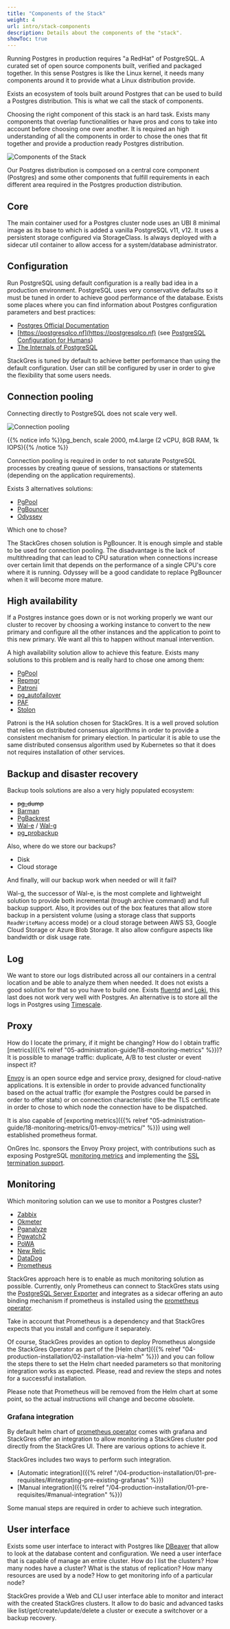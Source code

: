 ```yaml
---
title: "Components of the Stack"
weight: 4
url: intro/stack-components
description: Details about the components of the "stack".
showToc: true
---
```


Running Postgres in production requires "a RedHat" of PostgreSQL. A curated set of open source components built,
verified and packaged together. In this sense Postgres is like the Linux kernel, it needs many components around
it to provide what a Linux distribution provide.

Exists an ecosystem of tools built around Postgres that can be used to build a Postgres distribution. This is what
we call the stack of components.

Choosing the right component of this stack is an hard task. Exists many components that overlap functionalities or have
pros and cons to take into account before choosing one over another. It is required an high understanding of all the
components in order to chose the ones that fit together and provide a production ready Postgres distribution.

![Components of the Stack](stack.png "Components of the Stack")

Our Postgres distribution is composed on a central core component (Postgres) and some other components that fulfill
requirements in each different area required in the Postgres production distribution.

## Core

The main container used for a Postgres cluster node uses an UBI 8 minimal image as its base to which is added a
vanilla PostgreSQL v11, v12. It uses a persistent storage configured via StorageClass. Is always deployed with a
sidecar util container to allow access for a system/database administrator.

## Configuration

Run PostgreSQL using default configuration is a really bad idea in a production environment. PostgreSQL uses very
conservative defaults so it must be tuned in order to achieve good performance of the database. Exists some places
where you can find information about Postgres configuration parameters and best practices:

* [Postgres Official Documentation](https://www.postgresql.org/docs/)
* [https://postgresqlco.nf](https://postgresqlco.nf) (see [PostgreSQL Configuration for Humans](https://speakerdeck.com/ongres/postgresql-configuration-for-humans))
* [The Internals of PostgreSQL](http://www.interdb.jp/pg/)

StackGres is tuned by default to achieve better performance than using the default configuration. User can still
be configured by user in order to give the flexibility that some users needs.

## Connection pooling

Connecting directly to PostgreSQL does not scale very well.

![Connection pooling](connection-pooling.png "Connection pooling")

{{% notice info %}}pg_bench, scale 2000, m4.large (2 vCPU, 8GB RAM, 1k IOPS){{% /notice %}}

Connection pooling is required in order to not saturate PostgreSQL processes by creating queue of sessions, transactions
or statements (depending on the application requirements).

Exists 3 alternatives solutions:

* [PgPool](https://www.pgpool.net)
* [PgBouncer](https://www.pgbouncer.org/)
* [Odyssey](https://github.com/yandex/odyssey)

Which one to chose?

The StackGres chosen solution is PgBouncer. It is enough simple and stable to be used for connection pooling.
The disadvantage is the lack of multithreading that can lead to CPU saturation when connections increase over certain limit
that depends on the performance of a single CPU's core where it is running. Odyssey will be a good candidate to replace
PgBouncer when it will become more mature.

## High availability

If a Postgres instance goes down or is not working properly we want our cluster to recover by choosing a working instance
to convert to the new primary and configure all the other instances and the application to point to this new primary. We want
all this to happen without manual intervention.

A high availability solution allow to achieve this feature. Exists many solutions to this problem and is really hard to chose
one among them:

* [PgPool](https://www.pgpool.net)
* [Repmgr](https://repmgr.org/)
* [Patroni](https://github.com/zalando/patroni)
* [pg_autofailover](https://github.com/citusdata/pg_auto_failover)
* [PAF](https://dalibo.github.io/PAF/)
* [Stolon](https://github.com/sorintlab/stolon)

Patroni is the HA solution chosen for StackGres. It is a well proved solution that relies on distributed consensus
algorithms in order to provide a consistent mechanism for primary election. In particular it is able to use the same
distributed consensus algorithm used by Kubernetes so that it does not requires installation of other services.

## Backup and disaster recovery

Backup tools solutions are also a very higly populated ecosystem:

* ~~pg_dump~~
* [Barman](https://www.pgbarman.org/)
* [PgBackrest](https://pgbackrest.org/)
* [Wal-e](https://github.com/wal-e/wal-e) / [Wal-g](https://github.com/wal-g/wal-g)
* [pg_probackup](https://github.com/postgrespro/pg_probackup)

Also, where do we store our backups?

* Disk
* Cloud storage

And finally, will our backup work when needed or will it fail?

Wal-g, the successor of Wal-e, is the most complete and lightweight solution to provide both incremental (trough archive
command) and full backup support. Also, it provides out of the box features that allow store backup in a persistent volume
(using a storage class that supports `ReadWriteMany` access mode) or a cloud storage between AWS S3, Google Cloud Storage
or Azure Blob Storage. It also allow configure aspects like bandwidth or disk usage rate.

## Log

We want to store our logs distributed across all our containers in a central location and be able to analyze them when
needed. It does not exists a good solution for that so you have to build one. Exists [fluentd](https://www.fluentd.org/)
and [Loki](https://grafana.com/oss/loki/), this last does not work very well with Postgres. An alternative is to store
all the logs in Postgres using [Timescale](https://github.com/timescale/timescaledb).

## Proxy

How do I locate the primary, if it might be changing? How do I obtain traffic [metrics]({{% relref "05-administration-guide/18-monitoring-metrics" %}})? It is possible to manage traffic:
duplicate, A/B to test cluster or event inspect it?

[Envoy](https://www.envoyproxy.io/) is an open source edge and service proxy, designed for cloud-native applications. It is
extensible in order to provide advanced functionality based on the actual traffic (for example the Postgres could be parsed
in order to offer stats) or on connection characteristic (like the TLS certificate in order to chose to which node the
connection have to be dispatched.

It is also capable of [exporting metrics]({{% relref "05-administration-guide/18-monitoring-metrics/01-envoy-metrics/" %}}) using well established prometheus format.

OnGres Inc. sponsors the Envoy Proxy project, with contributions such as exposing PostgreSQL [monitoring metrics](https://www.envoyproxy.io/docs/envoy/latest/configuration/listeners/network_filters/postgres_proxy_filter#statistics) and implementing the [SSL termination support](https://www.envoyproxy.io/docs/envoy/latest/api-v3/extensions/filters/network/postgres_proxy/v3alpha/postgres_proxy.proto#envoy-v3-api-field-extensions-filters-network-postgres-proxy-v3alpha-postgresproxy-terminate-ssl).

## Monitoring

Which monitoring solution can we use to monitor a Postgres cluster?

* [Zabbix](https://www.zabbix.com/)
* [Okmeter](https://okmeter.io/)
* [Pganalyze](https://pganalyze.com/)
* [Pgwatch2](https://github.com/cybertec-postgresql/pgwatch2)
* [PoWA](https://github.com/powa-team/powa)
* [New Relic](https://newrelic.com/)
* [DataDog](https://www.datadoghq.com/)
* [Prometheus](https://prometheus.io/)

StackGres approach here is to enable as much monitoring solution as possible. Currently, only Prometheus can connect
to StackGres stats using the [PostgreSQL Server Exporter](https://github.com/wrouesnel/postgres_exporter)
and integrates as a sidecar offering an auto binding mechanism if prometheus is installed using the [prometheus operator](https://github.com/prometheus-operator/prometheus-operator).

Take in account that Prometheus is a dependency and that StackGres expects that you install and configure it separately.

Of course, StackGres provides an option to deploy Prometheus alongside the StackGres Operator
as part of the [Helm chart]({{% relref "04-production-installation/02-installation-via-helm" %}})
and you can follow the steps there to set the Helm chart needed parameters so that monitoring integration works as expected.
Please, read and review the steps and notes for a successful installation.

Please note that Prometheus will be removed from the Helm chart at some point, so the actual instructions will change and become obsolete.

### Grafana integration

By default helm chart of [prometheus operator](https://github.com/coreos/prometheus-operator) comes
 with grafana and StackGres offer an integration to allow monitoring a StackGres cluster pod
 directly from the StackGres UI. There are various options to achieve it.

StackGres includes two ways to perform such integration.

- [Automatic integration]({{% relref "/04-production-installation/01-pre-requisites/#integrating-pre-existing-grafanas" %}})
- [Manual integration]({{% relref "/04-production-installation/01-pre-requisites/#manual-integration" %}})

Some manual steps are required in order to achieve such integration.

## User interface

Exists some user interface to interact with Postgres like [DBeaver](https://dbeaver.io/) that allow to look at the database content
and configuration. We need a user interface that is capable of manage an entire cluster. How do I list the clusters?
How many nodes have a cluster? What is the status of replication? How many resources are used by a node? How to get
monitoring info of a particular node?

StackGres provide a Web and CLI user interface able to monitor and interact with the created StackGres clusters. It allow
to do basic and advanced tasks like list/get/create/update/delete a cluster or execute a switchover or a backup recovery.

